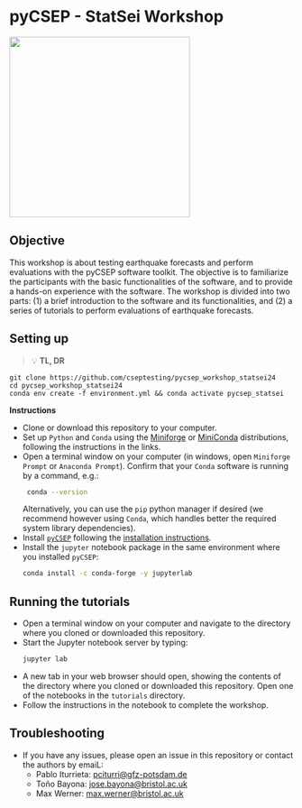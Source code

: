 # pyCSEP - StatSei Workshop
<img src="https://i.postimg.cc/Bb60rVQP/CSEP2-Logo-CMYK.png" width="320">


## Objective

This workshop is about testing earthquake forecasts and perform evaluations with the pyCSEP software toolkit. The objective is to familiarize the participants with the basic functionalities of the software, and to provide a hands-on experience with the software. The workshop is divided into two parts: (1) a brief introduction to the software and its functionalities, and (2) a series of tutorials to perform evaluations of earthquake forecasts.

## Setting up

> :bulb: **TL, DR**

``` 
git clone https://github.com/cseptesting/pycsep_workshop_statsei24
cd pycsep_workshop_statsei24
conda env create -f environment.yml && conda activate pycsep_statsei
```


 **Instructions**
   * Clone or download this repository to your computer.
   * Set up ``Python`` and `Conda` using the [Miniforge](https://github.com/conda-forge/miniforge) or [MiniConda](https://docs.conda.io/en/latest/miniconda.html) distributions, following the instructions in the links.
   * Open a terminal window on your computer (in windows, open ``Miniforge Prompt`` or ``Anaconda Prompt``). Confirm that your ``Conda`` software is running by a command, e.g.:
     ```bash
      conda --version
     ```
     Alternatively, you can use the `pip` python manager if desired (we recommend however using `Conda`, which handles better the required system library dependencies).
   * Install [`pyCSEP`](https://github.com/sceccode/pycsep) following the [installation instructions](https://pycsep.readthedocs.io/en/latest/installation.html). 
   * Install the `jupyter` notebook package in the same environment where you installed `pyCSEP`:
     ```bash
     conda install -c conda-forge -y jupyterlab
     ```
     
## Running the tutorials
    
   * Open a terminal window on your computer and navigate to the directory where you cloned or downloaded this repository.
   * Start the Jupyter notebook server by typing:
     ```bash
     jupyter lab
     ```
   * A new tab in your web browser should open, showing the contents of the directory where you cloned or downloaded this repository. Open one of the notebooks in the `tutorials` directory.
   * Follow the instructions in the notebook to complete the workshop.

## Troubleshooting

   * If you have any issues, please open an issue in this repository or contact the authors by emaiL:
     - Pablo Iturrieta: [pciturri@gfz-potsdam.de](mailto:)
     - Toño Bayona: [jose.bayona@bristol.ac.uk](mailto:jose.bayona@bristol.ac.uk) 
     - Max Werner: [max.werner@bristol.ac.uk](mailto:)
